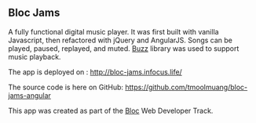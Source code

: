 ## Bloc Jams 
A fully functional digital music player. It was first built with vanilla Javascript, then refactored with jQuery and AngularJS. Songs can be played, paused, replayed, and muted. [Buzz](http://buzz.jaysalvat.com/) library was used to support music playback.

The app is deployed on : http://bloc-jams.infocus.life/

The source code is here on GitHub: https://github.com/tmoolmuang/bloc-jams-angular

This app was created as part of the [Bloc](www.bloc.io) Web Developer Track.